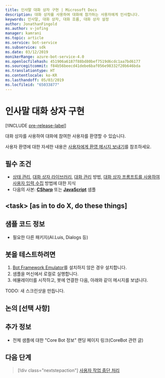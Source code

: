 ```yaml
---
title: 인사말 대화 상자 구현 | Microsoft Docs
description: 대화 상자를 사용하여 대화에 참가하는 사용자에게 인사합니다.
keywords: 인사말, 대화 상자, 대화 흐름, 대화 상자 설정
author: JonathanFingold
ms.author: v-jofing
manager: kamrani
ms.topic: article
ms.service: bot-service
ms.subservice: sdk
ms.date: 03/12/2019
monikerRange: azure-bot-service-4.0
ms.openlocfilehash: 451906a6187f88bd80bef7519d6cdc1aa7bd6177
ms.sourcegitcommit: f84b56beecd41debe6baf056e98332f20b646bda
ms.translationtype: HT
ms.contentlocale: ko-KR
ms.lasthandoff: 05/03/2019
ms.locfileid: "65033877"
---
```

# <a name="implement-a-greeting-dialog"></a>인사말 대화 상자 구현

[!INCLUDE [pre-release-label](../includes/pre-release-label.md)]

대화 상자를 사용하여 대화에 참여한 사용자를 환영할 수 있습니다.

사용자 환영에 대한 자세한 내용은 [사용자에게 환영 메시지 보내기][send-welcome]를 참조하세요.

## <a name="prerequisites"></a>필수 조건

- [상태 관리][concept-state], [대화 상자 라이브러리][concept-dialogs], [대화 관리][simple-flow] 방법, [대화 상자 프롬프트를 사용하여 사용자 입력 수집][prompting] 방법에 대한 지식
- 다음의 사본: [**CSharp**][cs-sample] 또는 [**JavaScript**][js-sample] 샘플

## <a name="task-as-in-to-do-x-do-these-things"></a>\<task> [as in to do X, do these things]

<!--The key lines of code for this task.
    here are the cool lines that do that.
    just the few lines of implementation without setup.
-->

## <a name="about-the-sample-code"></a>샘플 코드 정보

<!--setup & implementation & discussion of the sample code-->

- 필요한 다른 패키지(AI.Luis, Dialogs 등)

<!--Any other key elements to get the code to work.
    Include setup for only the bits critical to the task at hand.
    don't go over all the code in the sample.
-->

## <a name="to-test-the-bot"></a>봇을 테스트하려면

1. [Bot Framework Emulator](https://aka.ms/bot-framework-emulator-readme)를 설치하지 않은 경우 설치합니다.
1. 샘플을 머신에서 로컬로 실행합니다.
1. 에뮬레이터를 시작하고, 봇에 연결한 다음, 아래와 같이 메시지를 보냅니다.

TODO: 새 스크린샷을 만듭니다.

<!--![test dialog prompt sample](~/media/emulator-v4/test-dialog-prompt.png)-->

## <a name="discussion-optional"></a>논의 [선택 사항]

<!--Might be short and descriptive or include additional code for scenarios not covered in the samples repo
-->

## <a name="addition-information"></a>추가 정보

<!--include cross-linking other articles about the same sample.-->

- 전체 샘플에 대한 "Core Bot 정보" 랜딩 페이지 링크(CoreBot 관련 글)

## <a name="next-steps"></a>다음 단계

> [!div class="nextstepaction"]
> [사용자 작업 중단 처리](bot-builder-howto-handle-user-interrupt.md)

<!-- Footnote-style links -->

[concept-basics]: bot-builder-basics.md
[concept-state]: bot-builder-concept-state.md
[concept-dialogs]: bot-builder-concept-dialog.md

[send-welcome]: bot-builder-send-welcome-message.md

[simple-flow]: bot-builder-dialog-manage-conversation-flow.md
[prompting]: bot-builder-prompts.md
[component-dialogs]: bot-builder-compositcontrol.md

[cs-sample]: ???
[js-sample]: ???
